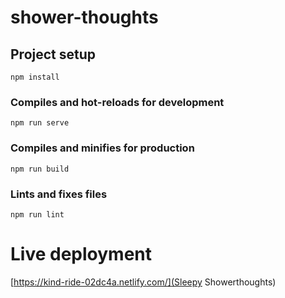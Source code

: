 # shower-thoughts

## Project setup
```
npm install
```

### Compiles and hot-reloads for development
```
npm run serve
```

### Compiles and minifies for production
```
npm run build
```

### Lints and fixes files
```
npm run lint
```

# Live deployment
[https://kind-ride-02dc4a.netlify.com/](Sleepy Showerthoughts)
